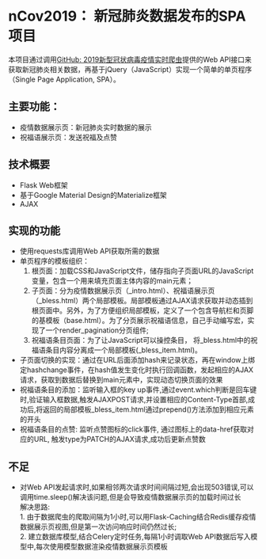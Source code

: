 # nCov2019： 新冠肺炎数据发布的SPA项目
  本项目通过调用[GitHub: 2019新型冠状病毒疫情实时爬虫](https://github.com/BlankerL/DXY-COVID-19-Crawler)提供的Web API接口来获取新冠肺炎相关数据，再基于jQuery（JavaScript）实现一个简单的单页程序（Single Page Application, SPA）。

## 主要功能：
 * 疫情数据展示页：新冠肺炎实时数据的展示
 * 祝福语展示页：发送祝福及点赞
 
## 技术概要
 * Flask Web框架
 * 基于Google Material Design的Materialize框架
 * AJAX

## 实现的功能
 * 使用requests库调用Web API获取所需的数据
 * 单页程序的模板组织：
     1. 根页面：加载CSS和JavaScript文件，储存指向子页面URL的JavaScript变量，包含一个用来填充页面主体内容的main元素；
     2. 子页面：分为疫情数据展示页（_intro.html）、祝福语展示页（_bless.html）两个局部模板。局部模板通过AJAX请求获取并动态插到根页面中。另外，为了方便组织局部模板，定义了一个包含导航栏和页脚的基模板（base.html）。为了分页展示祝福语信息，自己手动编写宏，实现了一个render_pagination分页组件;
     3. 祝福语条目页面：为了让JavaScript可以操控条目， 将_bless.html中的祝福语条目内容分离成一个局部模板(\_bless_item.html)。
 * 子页面切换的实现：通过在URL后面添加hash来记录状态，再在window上绑定hashchange事件，在hash值发生变化时执行回调函数，发起相应的AJAX请求，获取到数据后替换到main元素中，实现动态切换页面的效果
 * 祝福语条目的添加：监听输入框的key up事件,通过event.which判断是回车键时,验证输入框数据,触发AJAXPOST请求,并设置相应的Content-Type首部,成功后,将返回的局部模板_bless_item.html通过prepend()方法添加到相应元素的开头
 * 祝福语条目的点赞: 监听点赞图标的click事件, 通过图标上的data-href获取对应的URL, 触发type为PATCH的AJAX请求,成功后更新点赞数    
 
## 不足
 * 对Web API发起请求时,如果相邻两次请求时间间隔过短,会出现503错误,可以调用time.sleep()解决该问题,但是会导致疫情数据展示页的加载时间过长  
   解决思路:   
       1. 由于数据爬虫的爬取间隔为1小时,可以用Flask-Caching结合Redis缓存疫情数据展示页视图,但是第一次访问响应时间仍然过长;  
       2. 建立数据库模型,结合Celery定时任务,每隔1小时调取Web API数据后写入模型中,每次使用模型数据渲染疫情数据展示页模板
      
 
